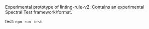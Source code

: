 Experimental prototype of linting-rule-v2.
Contains an experimental Spectral Test framework/format.

test: `npm run test`
